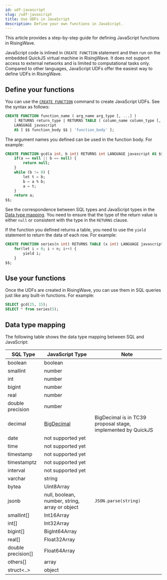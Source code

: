 ```yaml
---
id: udf-javascript
slug: /udf-javascript
title: Use UDFs in JavaScript
description: Define your own functions in JavaScript.
---
```

<head>
  <link rel="canonical" href="https://docs.risingwave.com/docs/current/udf-javascript/" />
</head>

This article provides a step-by-step guide for defining JavaScript functions in RisingWave.

JavaScript code is inlined in `CREATE FUNCTION` statement and then run on the embedded QuickJS virtual machine in RisingWave. It does not support access to external networks and is limited to computational tasks only. Compared to other languages, JavaScript UDFs offer the easiest way to define UDFs in RisingWave.

## Define your functions

You can use the [`CREATE FUNCTION`](/sql/commands/sql-create-function.md) command to create JavaScript UDFs. See the syntax as follows:

```sql
CREATE FUNCTION function_name ( arg_name arg_type [, ...] )
    [ RETURNS return_type | RETURNS TABLE ( column_name column_type [, ...] ) ]
    LANGUAGE javascript
    AS [ $$ function_body $$ | 'function_body' ];
```

The argument names you defined can be used in the function body. For example:

```sql
CREATE FUNCTION gcd(a int, b int) RETURNS int LANGUAGE javascript AS $$
    if(a == null || b == null) {
        return null;
    }
    while (b != 0) {
        let t = b;
        b = a % b;
        a = t;
    }
    return a;
$$;
```

See the correspondence between SQL types and JavaScript types in the [Data type mapping](udf-javascript.md#appendix-type-mapping). You need to ensure that the type of the return value is either `null` or consistent with the type in the `RETURNS` clause.

If the function you defined returns a table, you need to use the `yield` statement to return the data of each row. For example:

```sql
CREATE FUNCTION series(n int) RETURNS TABLE (x int) LANGUAGE javascript AS $$
    for(let i = 0; i < n; i++) {
        yield i;
    }
$$;
```

## Use your functions

Once the UDFs are created in RisingWave, you can use them in SQL queries just like any built-in functions. For example:

```sql
SELECT gcd(25, 15);
SELECT * from series(5);
```

## Data type mapping

The following table shows the data type mapping between SQL and JavaScript:

| SQL Type              | JavaScript Type       | Note          |
| --------------------- | ------------- | --------------------- |
| boolean               | boolean       |                       |
| smallint              | number        |                       |
| int                   | number        |                       |
| bigint                | number        |                       |
| real                  | number        |                       |
| double precision      | number        |                       |
| decimal               | [BigDecimal]  | BigDecimal is in TC39 proposal stage, implemented by QuickJS |
| date                  | not supported yet  |                  |
| time                  | not supported yet  |                  |
| timestamp             | not supported yet  |                  |
| timestamptz           | not supported yet  |                  |
| interval              | not supported yet  |                  |
| varchar               | string        |                       |
| bytea                 | Uint8Array    |                       |
| jsonb                 | null, boolean, number, string, array or object | `JSON.parse(string)`  |
| smallint[]            | Int16Array    |                       |
| int[]                 | Int32Array    |                       |
| bigint[]              | BigInt64Array |                       |
| real[]                | Float32Array  |                       |
| double precision[]    | Float64Array  |                       |
| others[]              | array         |                       |
| struct<..>            | object        |                       |

[BigDecimal]: https://github.com/tc39/proposal-decimal/blob/b958a7206774e86b1d443bd6b4926ec9342a9181/bigdecimal-reference.md
